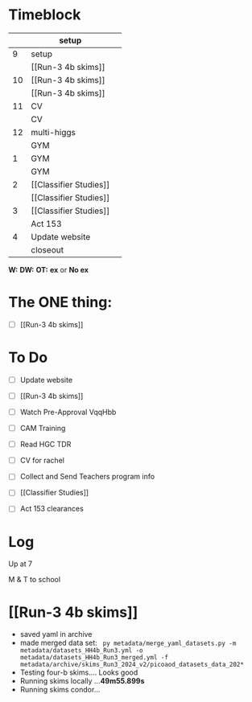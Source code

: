 # Timeblock

|     | setup                  |     |
| --- | ---------------------- | --- |
| 9   | setup                  |     |
|     | [[Run-3 4b skims]]     |     |
| 10  | [[Run-3 4b skims]]     |     |
|     | [[Run-3 4b skims]]     |     |
| 11  | CV                     |     |
|     | CV                     |     |
| 12  | multi-higgs            |     |
|     | GYM                    |     |
| 1   | GYM                    |     |
|     | GYM                    |     |
| 2   | [[Classifier Studies]] |     |
|     | [[Classifier Studies]] |     |
| 3   | [[Classifier Studies]] |     |
|     | Act 153                |     |
| 4   | Update website         |     |
|     | closeout               |     |

**W:**
**DW:**
**OT:**
**ex** or **No ex**

# The ONE thing: 
- [ ] [[Run-3 4b skims]]


# To Do
- [ ] Update website
- [ ] [[Run-3 4b skims]]
- [ ] Watch Pre-Approval VqqHbb
- [ ] CAM Training
- [ ] Read HGC TDR
- [ ] CV for rachel
- [ ] Collect and Send Teachers program info
- [ ] [[Classifier Studies]]
- [ ] Act 153 clearances


# Log

Up at 7

M & T to school

# [[Run-3 4b skims]]
- saved yaml in archive
- made merged data set:
	` py metadata/merge_yaml_datasets.py -m metadata/datasets_HH4b_Run3.yml -o metadata/datasets_HH4b_Run3_merged.yml -f metadata/archive/skims_Run3_2024_v2/picoaod_datasets_data_202*`
- Testing four-b skims.... Looks good
- Running skims locally ...**49m55.899s**
- Running skims condor...

